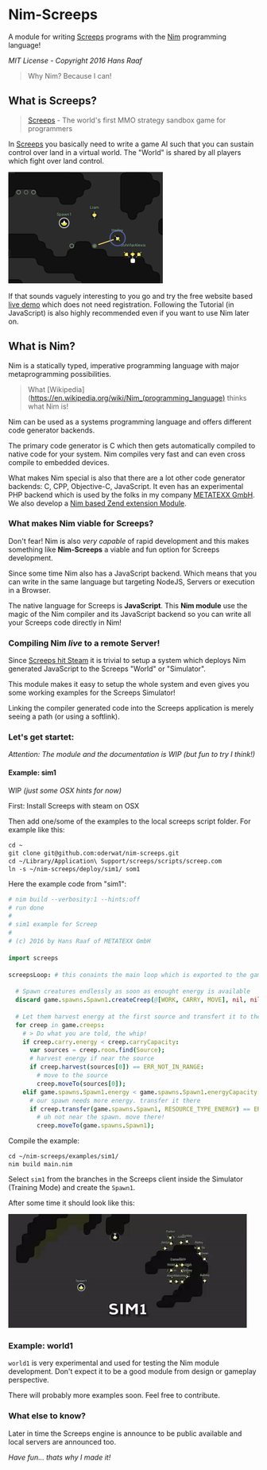 # Nim-Screeps

A module for writing [Screeps](http://screeps.com/) programs with the [Nim](http://nim-lang.org/) programming language!

*MIT License - Copyright 2016 Hans Raaf*

> Why Nim? Because I can!

## What is Screeps?

> [Screeps](https://screeps.com/) - The world's first MMO strategy sandbox game for programmers

In [Screeps](https://screeps.com/) you basically need to write a game AI such that you can sustain control over land in a virtual world. The "World" is shared by all players which fight over land control.

![Screeps Screenshot](assets/screen1.png)

If that sounds vaguely interesting to you go and try the free website based [live demo](https://screeps.com/a/#!/sim/) which does not need registration. Following the Tutorial (in JavaScript) is also highly recommended even if you want to use Nim later on.

## What is Nim?

Nim is a statically typed, imperative programming language with major metaprogramming possibilities.

> What [Wikipedia](https://en.wikipedia.org/wiki/Nim_(programming_language) thinks what Nim is!

Nim can be used as a systems programming language and offers different code generator backends.

The primary code generator is C which then gets automatically compiled to native code for your system. Nim compiles very fast and can even cross compile to embedded devices.

What makes Nim special is also that there are a lot other code generator backends: C, CPP, Objective-C, JavaScript. It even has an experimental PHP backend which is used by the folks in my company [METATEXX GmbH](https://github.com/metatexx). We also develop a [Nim based Zend extension Module](https://github.com/metatexx/nimzend).

### What makes Nim viable for Screeps?

Don't fear! Nim is also *very capable* of rapid development and this makes something like **Nim-Screeps** a viable and fun option for Screeps development.

Since some time Nim also has a JavaScript backend. Which means that you can write in the same language but targeting NodeJS, Servers or execution in a Browser.

The native language for Screeps is **JavaScript**.
This **Nim module** use the magic of the Nim compiler and its JavaScript backend so you can write all your Screeps code directly in Nim!

### Compiling Nim *live* to a remote Server!

Since [Screeps hit Steam](http://store.steampowered.com/app/464350) it is trivial to setup a system which deploys Nim generated JavaScript to the Screeps "World" or "Simulator".

This module makes it easy to setup the whole system and even gives you some working examples for the Screeps Simulator!

Linking the compiler generated code into the Screeps application is merely seeing a path (or using a softlink).

### Let's get startet:

*Attention: The module and the documentation is WIP (but fun to try I think!)*

#### Example: sim1

WIP *(just some OSX hints for now)*

First: Install Screeps with steam on OSX

Then add one/some of the examples to the local screeps script folder. For example like this:

```
cd ~
git clone git@github.com:oderwat/nim-screeps.git
cd ~/Library/Application\ Support/screeps/scripts/screep.com
ln -s ~/nim-screeps/deploy/sim1/ som1
```

Here the example code from "sim1":

```Nim
# nim build --verbosity:1 --hints:off
# run done
#
# sim1 example for Screep
#
# (c) 2016 by Hans Raaf of METATEXX GmbH

import screeps

screepsLoop: # this conaints the main loop which is exported to the game

  # Spawn creatures endlessly as soon as enought energy is available
  discard game.spawns.Spawn1.createCreep(@[WORK, CARRY, MOVE], nil, nil)

  # Let them harvest energy at the first source and transfert it to the spawn
  for creep in game.creeps:
    # > Do what you are told, the whip!
    if creep.carry.energy < creep.carryCapacity:
      var sources = creep.room.find(Source);
      # harvest energy if near the source
      if creep.harvest(sources[0]) == ERR_NOT_IN_RANGE:
        # move to the source
        creep.moveTo(sources[0]);
    elif game.spawns.Spawn1.energy < game.spawns.Spawn1.energyCapacity:
      # our spawn needs more energy. transfer it there
      if creep.transfer(game.spawns.Spawn1, RESOURCE_TYPE_ENERGY) == ERR_NOT_IN_RANGE:
        # uh not near the spawn. move there!
        creep.moveTo(game.spawns.Spawn1);
```


Compile the example:

```
cd ~/nim-screeps/examples/sim1/
nim build main.nim
```

Select `sim1` from the branches in the Screeps client inside the Simulator (Training Mode) and create the `Spawn1`.

After some time it should look like this:

![Screeps Screenshot](assets/sim1.gif)

### Example: world1

`world1` is very experimental and used for testing the Nim module development. Don't expect it to be a good module from design or gameplay perspective.

There will probably more examples soon. Feel free to contribute.

### What else to know?

Later in time the Screeps engine is announce to be public available and local servers are announced too.

*Have fun... thats why I made it!*
